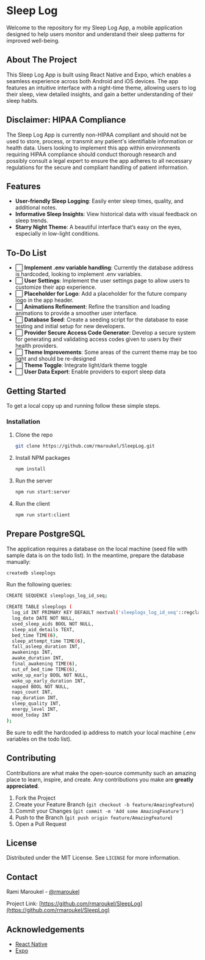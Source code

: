 
# Sleep Log

Welcome to the repository for my Sleep Log App, a mobile application designed to help users monitor and understand their sleep patterns for improved well-being.

## About The Project

This Sleep Log App is built using React Native and Expo, which enables a seamless experience across both Android and iOS devices. The app features an intuitive interface with a night-time theme, allowing users to log their sleep, view detailed insights, and gain a better understanding of their sleep habits.

## Disclaimer: HIPAA Compliance

The Sleep Log App is currently non-HIPAA compliant and should not be used to store, process, or transmit any patient's identifiable information or health data. Users looking to implement this app within environments requiring HIPAA compliance should conduct thorough research and possibly consult a legal expert to ensure the app adheres to all necessary regulations for the secure and compliant handling of patient information.

## Features

- **User-friendly Sleep Logging**: Easily enter sleep times, quality, and additional notes.
- **Informative Sleep Insights**: View historical data with visual feedback on sleep trends.
- **Starry Night Theme**: A beautiful interface that’s easy on the eyes, especially in low-light conditions.


## To-Do List

- ⬜ **Implement .env variable handling**: Currently the database address is hardcoded, looking to implement .env variables.
- ⬜ **User Settings**: Implement the user settings page to allow users to customize their app experience.
- ⬜ **Placeholder for Logo**: Add a placeholder for the future company logo in the app header.
- ⬜ **Animations Refinement**: Refine the transition and loading animations to provide a smoother user interface.
- ⬜ **Database Seed**: Create a seeding script for the database to ease testing and initial setup for new developers.
- ⬜ **Provider Secure Access Code Generator**: Develop a secure system for generating and validating access codes given to users by their health providers.
- ⬜ **Theme Improvements**: Some areas of the current theme may be too light and should be re-designed
- ⬜ **Theme Toggle**: Integrate light/dark theme toggle
- ⬜ **User Data Export**: Enable providers to export sleep data



## Getting Started

To get a local copy up and running follow these simple steps.

### Installation

1. Clone the repo
   ```sh
   git clone https://github.com/rmaroukel/SleepLog.git
   ```
2. Install NPM packages
   ```sh
   npm install
   ```
3. Run the server
   ```sh
   npm run start:server
   ```
4. Run the client
   ```sh
   npm run start:client
   ```

## Prepare PostgreSQL

The application requires a database on the local machine (seed file with sample data is on the todo list).
In the meantime, prepare the database manually:

```sh
createdb sleeplogs
```
Run the following queries:
```sh
CREATE SEQUENCE sleeplogs_log_id_seq;
```

```sh
CREATE TABLE sleeplogs (
  log_id INT PRIMARY KEY DEFAULT nextval('sleeplogs_log_id_seq'::regclass),
  log_date DATE NOT NULL,
  used_sleep_aids BOOL NOT NULL,
  sleep_aid_details TEXT,
  bed_time TIME(6),
  sleep_attempt_time TIME(6),
  fall_asleep_duration INT,
  awakenings INT,
  awake_duration INT,
  final_awakening TIME(6),
  out_of_bed_time TIME(6),
  woke_up_early BOOL NOT NULL,
  woke_up_early_duration INT,
  napped BOOL NOT NULL,
  naps_count INT,
  nap_duration INT,
  sleep_quality INT,
  energy_level INT,
  mood_today INT
);
```

Be sure to edit the hardcoded ip address to match your local machine (.env variables on the todo list).

## Contributing

Contributions are what make the open-source community such an amazing place to learn, inspire, and create. Any contributions you make are **greatly appreciated**.

1. Fork the Project
2. Create your Feature Branch (`git checkout -b feature/AmazingFeature`)
3. Commit your Changes (`git commit -m 'Add some AmazingFeature'`)
4. Push to the Branch (`git push origin feature/AmazingFeature`)
5. Open a Pull Request

## License

Distributed under the MIT License. See `LICENSE` for more information.

## Contact

Rami Maroukel - [@rmaroukel](https://www.linkedin.com/in/rmaroukel/)

Project Link: [https://github.com/rmaroukel/SleepLog](https://github.com/rmaroukel/SleepLog)

## Acknowledgements

- [React Native](https://reactnative.dev/)
- [Expo](https://expo.io/)
